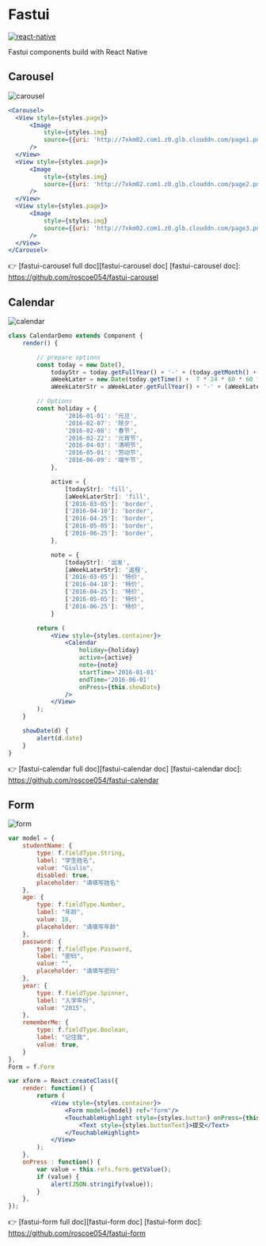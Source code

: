 # Fastui

[![react-native][rn-badge]][rn]

[rn-badge]: https://img.shields.io/badge/react--native-v0.16.x-05A5D1.svg
[rn]: https://facebook.github.io/react-native

Fastui components build with React Native

## Carousel
![carousel](https://raw.githubusercontent.com/roscoe054/fastui-carousel/master/demo.gif)
```jsx
<Carousel>
  <View style={styles.page}>
      <Image
          style={styles.img}
          source={{uri: 'http://7xkm02.com1.z0.glb.clouddn.com/page1.png'}}
      />
  </View>
  <View style={styles.page}>
      <Image
          style={styles.img}
          source={{uri: 'http://7xkm02.com1.z0.glb.clouddn.com/page2.png'}}
      />
  </View>
  <View style={styles.page}>
      <Image
          style={styles.img}
          source={{uri: 'http://7xkm02.com1.z0.glb.clouddn.com/page3.png'}}
      />
  </View>
</Carousel>
```
👉 [fastui-carousel full doc][fastui-carousel doc]
[fastui-carousel doc]: https://github.com/roscoe054/fastui-carousel

## Calendar
![calendar](https://raw.githubusercontent.com/roscoe054/fastui-calendar/master/demo.gif)
```jsx
class CalendarDemo extends Component {
    render() {

        // prepare options
        const today = new Date(),
            todayStr = today.getFullYear() + '-' + (today.getMonth() + 1) + '-' + today.getDate(),
            aWeekLater = new Date(today.getTime() +  7 * 24 * 60 * 60 * 1000),
            aWeekLaterStr = aWeekLater.getFullYear() + '-' + (aWeekLater.getMonth() + 1) + '-' + aWeekLater.getDate()

        // Options
        const holiday = {
                '2016-01-01': '元旦',
                '2016-02-07': '除夕',
                '2016-02-08': '春节',
                '2016-02-22': '元宵节',
                '2016-04-03': '清明节',
                '2016-05-01': '劳动节',
                '2016-06-09': '端午节',
            },

            active = {
                [todayStr]: 'fill',
                [aWeekLaterStr]: 'fill',
                ['2016-03-05']: 'border',
                ['2016-04-10']: 'border',
                ['2016-04-25']: 'border',
                ['2016-05-05']: 'border',
                ['2016-06-25']: 'border',
            },

            note = {
                [todayStr]: '出发',
                [aWeekLaterStr]: '返程',
                ['2016-03-05']: '特价',
                ['2016-04-10']: '特价',
                ['2016-04-25']: '特价',
                ['2016-05-05']: '特价',
                ['2016-06-25']: '特价',
            }

        return (
            <View style={styles.container}>
                <Calendar
                    holiday={holiday}
                    active={active}
                    note={note}
                    startTime='2016-01-01'
                    endTime='2016-06-01'
                    onPress={this.showDate}
                />
            </View>
        );
    }

    showDate(d) {
        alert(d.date)
    }
}
```
👉 [fastui-calendar full doc][fastui-calendar doc]
[fastui-calendar doc]: https://github.com/roscoe054/fastui-calendar

## Form
![form](https://raw.githubusercontent.com/roscoe054/fastui-form/master/demo.gif)
```jsx
var model = {
    studentName: {
        type: f.fieldType.String,
        label: "学生姓名",
        value: "Giulio",
        disabled: true,
        placeholder: "请填写姓名"
    },
    age: {
        type: f.fieldType.Number,
        label: "年龄",
        value: 18,
        placeholder: "请填写年龄"
    },
    password: {
        type: f.fieldType.Password,
        label: "密码",
        value: "",
        placeholder: "请填写密码"
    },
    year: {
        type: f.fieldType.Spinner,
        label: "入学年份",
        value: "2015",
    },
    rememberMe: {
        type: f.fieldType.Boolean,
        label: "记住我",
        value: true,
    }
},
Form = f.Form

var xform = React.createClass({
    render: function() {
        return (
            <View style={styles.container}>
                <Form model={model} ref="form"/>
                <TouchableHighlight style={styles.button} onPress={this.onPress} underlayColor='#68CBE0'>
                    <Text style={styles.buttonText}>提交</Text>
                </TouchableHighlight>
            </View>
        );
    },
    onPress : function() {
        var value = this.refs.form.getValue();
        if (value) { 
            alert(JSON.stringify(value)); 
        }
    },
});
```
👉 [fastui-form full doc][fastui-form doc]
[fastui-form doc]: https://github.com/roscoe054/fastui-form
